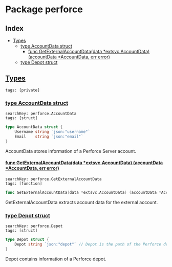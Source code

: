 # Package perforce

## Index

* [Types](#type)
    * [type AccountData struct](#AccountData)
        * [func GetExternalAccountData(data *extsvc.AccountData) (accountData *AccountData, err error)](#GetExternalAccountData)
    * [type Depot struct](#Depot)


## <a id="type" href="#type">Types</a>

```
tags: [private]
```

### <a id="AccountData" href="#AccountData">type AccountData struct</a>

```
searchKey: perforce.AccountData
tags: [struct]
```

```Go
type AccountData struct {
	Username string `json:"username"`
	Email    string `json:"email"`
}
```

AccountData stores information of a Perforce Server account. 

#### <a id="GetExternalAccountData" href="#GetExternalAccountData">func GetExternalAccountData(data *extsvc.AccountData) (accountData *AccountData, err error)</a>

```
searchKey: perforce.GetExternalAccountData
tags: [function]
```

```Go
func GetExternalAccountData(data *extsvc.AccountData) (accountData *AccountData, err error)
```

GetExternalAccountData extracts account data for the external account. 

### <a id="Depot" href="#Depot">type Depot struct</a>

```
searchKey: perforce.Depot
tags: [struct]
```

```Go
type Depot struct {
	Depot string `json:"depot"` // Depot is the path of the Perforce depot.
}
```

Depot contains information of a Perforce depot. 


